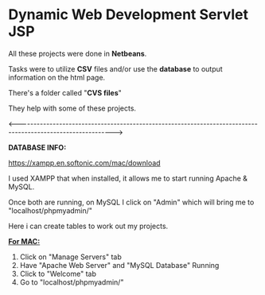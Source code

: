 # Dynamic Web Development Servlet JSP

All these projects were done in <b>Netbeans</b>.

Tasks were to utilize <b>CSV</b> files and/or use the <b>database</b> to output information on the html page.

There's a folder called "<b>CVS files</b>" 

They help with some of these projects.

<------------------------------------------------------------------------------------------------------------>

<b> DATABASE INFO: </b>

https://xampp.en.softonic.com/mac/download

I used XAMPP that when installed, it allows me to start running Apache & MySQL.

Once both are running, on MySQL I click on "Admin" which will bring me to "localhost/phpmyadmin/"

Here i can create tables to work out my projects.

<b><u> For MAC:</u></b>

1. Click on "Manage Servers" tab
2. Have "Apache Web Server" and "MySQL Database" Running
3. Click to "Welcome" tab
4. Go to "localhost/phpmyadmin/"
